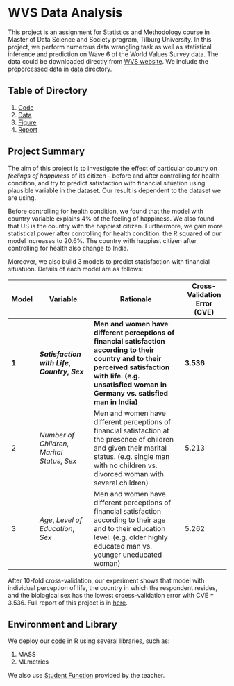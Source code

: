 # WVS Data Analysis
This project is an assignment for Statistics and Methodology course in Master of Data Science and Society program, Tilburg University. In this project, we perform numerous data wrangling task as well as statistical inference and prediction on Wave 6 of the World Values Survey data. The data could be downloaded directly from [WVS website](http://www.worldvaluessurvey.org/WVSDocumentationWV6.jsp "Wave 6 WVS data"). We include the preporcessed data in [data](https://github.com/miftahulridwan/WVS-Data-Analysis/tree/master/data "data directory") directory.

## Table of Directory

1. [Code](https://github.com/miftahulridwan/WVS-Data-Analysis/tree/master/code)
2. [Data](https://github.com/miftahulridwan/WVS-Data-Analysis/tree/master/data)
3. [Figure](https://github.com/miftahulridwan/WVS-Data-Analysis/tree/master/figs)
4. [Report](https://github.com/miftahulridwan/WVS-Data-Analysis/tree/master/docs)
 


## Project Summary
The aim of this project is to investigate the effect of particular country on _feelings of happiness_ of its citizen - before and after controlling for health condition, and try to predict satisfaction with financial situation using plausible variable in the dataset. Our result is dependent to the dataset we are using. 
<br>

Before controlling for health condition, we found that the model with country variable explains 4% of the feeling of happiness. We also found that US is the country with the happiest citizen. Furthermore, we gain more statistical power after controlling for health condition: the R squared of our model increases to 20.6%. The country with happiest citizen after controlling for health also change to India. 
<br>

Moreover, we also build 3 models to predict statisfaction with financial situatuon. Details of each model are as follows:
<br>

Model | Variable | Rationale | Cross-Validation Error (CVE)
---- | ---- | ---- | ----
**1** | **_Satisfaction with Life_, _Country_, _Sex_** | **Men and women have different perceptions of financial satisfaction according to their country and to their perceived satisfaction with life. (e.g. unsatisfied woman in Germany vs. satisfied man in India)** | **3.536**
2 | _Number of Children_, _Marital Status_, _Sex_ | Men and women have different perceptions of financial satisfaction at the presence of children and given their marital status. (e.g. single man with no children vs. divorced woman with several children) | 5.213
3 | _Age_, _Level of Education_, _Sex_ | Men and women have different perceptions of financial satisfaction according to their age and to their education level. (e.g. older highly educated man vs. younger uneducated woman) | 5.262

After 10-fold cross-validation, our experiment shows that model with individual perception of life, the country in which the respondent resides, and the biological sex has the lowest croess-validation error with CVE = 3.536. Full report of this project is in [here](https://github.com/miftahulridwan/WVS-Data-Analysis/blob/master/docs/group20_report.pdf).

## Environment and Library
We deploy our [code](https://github.com/miftahulridwan/WVS-Data-Analysis/blob/master/code/group20_code.R) in R using several libraries, such as:
1. MASS
2. MLmetrics

We also use [Student Function](https://github.com/miftahulridwan/WVS-Data-Analysis/blob/master/code/studentFunctions.R) provided by the teacher.
